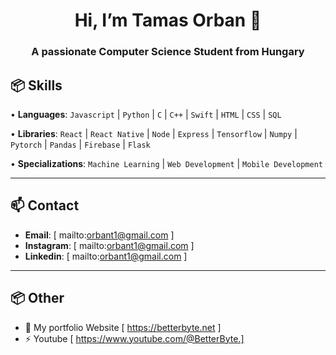 <h1 align="center">Hi, I’m Tamas Orban 👋</h1>
<h3 align="center">A passionate Computer Science Student from Hungary</h3>

## 📦 Skills
  
• **Languages**: `Javascript` | `Python` | `C` | `C++` | `Swift` | `HTML` | `CSS` | `SQL`

• **Libraries**: `React` | `React Native` | `Node` | `Express` | `Tensorflow` | `Numpy` | `Pytorch` | `Pandas` | `Firebase` | `Flask`

• **Specializations**: `Machine Learning` | `Web Development` | `Mobile Development`

---

## 📫 Contact
- **Email**: [ mailto:orbant1@gmail.com ]
- **Instagram**: [ mailto:orbant1@gmail.com ]
- **Linkedin**: [ mailto:orbant1@gmail.com ]
  
---

## 📦 Other
- 📝 My portfolio Website [ https://betterbyte.net ]
- ⚡ Youtube [ https://www.youtube.com/@BetterByte.]





